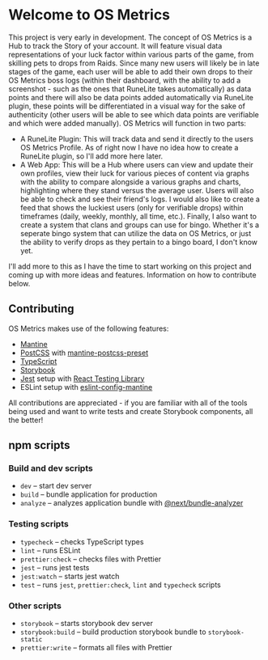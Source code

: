 # Welcome to OS Metrics

This project is very early in development. The concept of OS Metrics is a Hub to track the Story of your account. It will feature visual data representations of your luck factor within various parts of the game, from skilling pets to drops from Raids. Since many new users will likely be in late stages of the game, each user will be able to add their own drops to their OS Metrics boss logs (within their dashboard, with the ability to add a screenshot - such as the ones that RuneLite takes automatically) as data points and there will also be data points added automatically via RuneLite plugin, these points will be differentiated in a visual way for the sake of authenticity (other users will be able to see which data points are verifiable and which were added manually). OS Metrics will function in two parts:

 - A RuneLite Plugin: This will track data and send it directly to the users OS Metrics Profile. As of right now I have no idea how to create a RuneLite plugin, so I'll add more here later.
 - A Web App: This will be a Hub where users can view and update their own profiles, view their luck for various pieces of content via graphs with the ability to compare alongside a various graphs and charts, highlighting where they stand versus the average user. Users will also be able to check and see their friend's logs. I would also like to create a feed that shows the luckiest users (only for verifiable drops) within timeframes (daily, weekly, monthly, all time, etc.). Finally, I also want to create a system that clans and groups can use for bingo. Whether it's a seperate bingo system that can utilize the data on OS Metrics, or just the ability to verify drops as they pertain to a bingo board, I don't know yet.

I'll add more to this as I have the time to start working on this project and coming up with more ideas and features. Information on how to contribute below.

## Contributing

OS Metrics makes use of the following features:

- [Mantine](https://mantine.dev)
- [PostCSS](https://postcss.org/) with [mantine-postcss-preset](https://mantine.dev/styles/postcss-preset)
- [TypeScript](https://www.typescriptlang.org/)
- [Storybook](https://storybook.js.org/)
- [Jest](https://jestjs.io/) setup with [React Testing Library](https://testing-library.com/docs/react-testing-library/intro)
- ESLint setup with [eslint-config-mantine](https://github.com/mantinedev/eslint-config-mantine)

All contributions are appreciated - if you are familiar with all of the tools being used and want to write tests and create Storybook components, all the better!

## npm scripts

### Build and dev scripts

- `dev` – start dev server
- `build` – bundle application for production
- `analyze` – analyzes application bundle with [@next/bundle-analyzer](https://www.npmjs.com/package/@next/bundle-analyzer)

### Testing scripts

- `typecheck` – checks TypeScript types
- `lint` – runs ESLint
- `prettier:check` – checks files with Prettier
- `jest` – runs jest tests
- `jest:watch` – starts jest watch
- `test` – runs `jest`, `prettier:check`, `lint` and `typecheck` scripts

### Other scripts

- `storybook` – starts storybook dev server
- `storybook:build` – build production storybook bundle to `storybook-static`
- `prettier:write` – formats all files with Prettier
